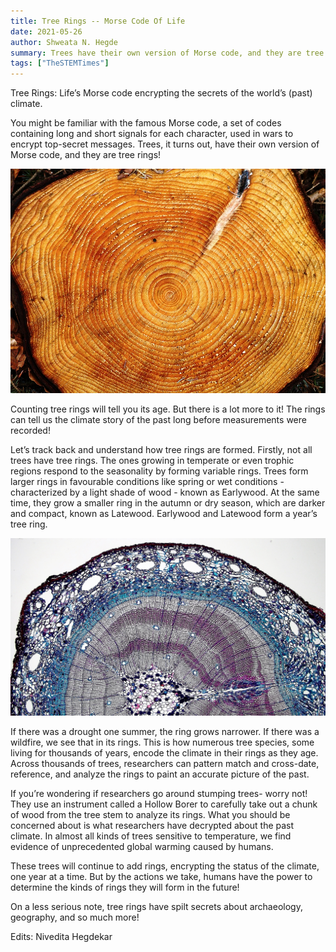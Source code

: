 ```yaml
---
title: Tree Rings -- Morse Code Of Life
date: 2021-05-26
author: Shweata N. Hegde
summary: Trees have their own version of Morse code, and they are tree rings!
tags: ["TheSTEMTimes"]
---
```

Tree Rings: Life’s Morse code encrypting the secrets of the world’s (past) climate.

You might be familiar with the famous Morse code, a set of codes containing long and short signals for each character, used in wars to encrypt top-secret messages. Trees, it turns out, have their own version of Morse code, and they are tree rings!

<img src = '009_tst_tree_ring_1.jpg'>

Counting tree rings will tell you its age. But there is a lot more to it! The rings can tell us the climate story of the past long before measurements were recorded!

Let’s track back and understand how tree rings are formed. Firstly, not all trees have tree rings. The ones growing in temperate or even trophic regions respond to the seasonality by forming variable rings. Trees form larger rings in favourable conditions like spring or wet conditions - characterized by a light shade of wood - known as Earlywood. At the same time, they grow a smaller ring in the autumn or dry season, which are darker and compact, known as Latewood. Earlywood and Latewood form a year’s tree ring.

<img src = '009_tst_tree_ring_2.jpg'>

If there was a drought one summer, the ring grows narrower. If there was a wildfire, we see that in its rings. This is how numerous tree species, some living for thousands of years, encode the climate in their rings as they age. Across thousands of trees, researchers can pattern match and cross-date, reference, and analyze the rings to paint an accurate picture of the past.

If you’re wondering if researchers go around stumping trees- worry not! They use an instrument called a Hollow Borer to carefully take out a chunk of wood from the tree stem to analyze its rings. What you should be concerned about is what researchers have decrypted about the past climate. In almost all kinds of trees sensitive to temperature, we find evidence of unprecedented global warming caused by humans.

These trees will continue to add rings, encrypting the status of the climate, one year at a time. But by the actions we take, humans have the power to determine the kinds of rings they will form in the future!

On a less serious note, tree rings have spilt secrets about archaeology, geography, and so much more!

Edits: Nivedita Hegdekar